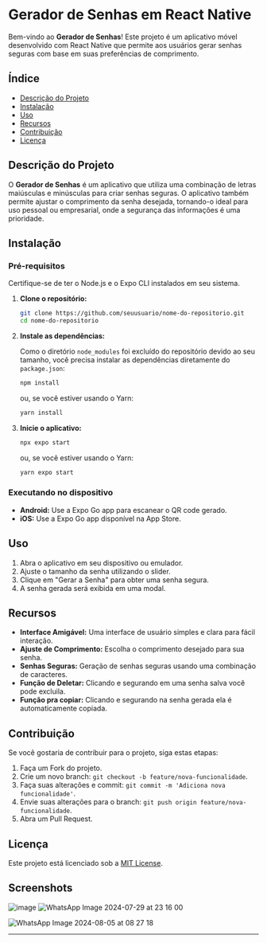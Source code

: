 # Gerador de Senhas em React Native

Bem-vindo ao **Gerador de Senhas**! Este projeto é um aplicativo móvel desenvolvido com React Native que permite aos usuários gerar senhas seguras com base em suas preferências de comprimento. 

## Índice

- [Descrição do Projeto](#descrição-do-projeto)
- [Instalação](#instalação)
- [Uso](#uso)
- [Recursos](#recursos)
- [Contribuição](#contribuição)
- [Licença](#licença)

## Descrição do Projeto

O **Gerador de Senhas** é um aplicativo que utiliza uma combinação de letras maiúsculas e minúsculas para criar senhas seguras. O aplicativo também permite ajustar o comprimento da senha desejada, tornando-o ideal para uso pessoal ou empresarial, onde a segurança das informações é uma prioridade.

## Instalação

### Pré-requisitos

Certifique-se de ter o Node.js e o Expo CLI instalados em seu sistema.

1. **Clone o repositório:**

   ```bash
   git clone https://github.com/seuusuario/nome-do-repositorio.git
   cd nome-do-repositorio
   ```

2. **Instale as dependências:**

   Como o diretório `node_modules` foi excluído do repositório devido ao seu tamanho, você precisa instalar as dependências diretamente do `package.json`:

   ```bash
   npm install
   ```

   ou, se você estiver usando o Yarn:

   ```bash
   yarn install
   ```

3. **Inicie o aplicativo:**

   ```bash
   npx expo start
   ```

   ou, se você estiver usando o Yarn:

   ```bash
   yarn expo start
   ```

### Executando no dispositivo

- **Android:** Use a Expo Go app para escanear o QR code gerado.
- **iOS:** Use a Expo Go app disponível na App Store.

## Uso

1. Abra o aplicativo em seu dispositivo ou emulador.
2. Ajuste o tamanho da senha utilizando o slider.
3. Clique em "Gerar a Senha" para obter uma senha segura.
4. A senha gerada será exibida em uma modal.

## Recursos

- **Interface Amigável:** Uma interface de usuário simples e clara para fácil interação.
- **Ajuste de Comprimento:** Escolha o comprimento desejado para sua senha.
- **Senhas Seguras:** Geração de senhas seguras usando uma combinação de caracteres.
- **Função de Deletar:** Clicando e segurando em uma senha salva você pode excluila.
- **Função pra copiar:** Clicando e segurando na senha gerada ela é automaticamente copiada.

## Contribuição

Se você gostaria de contribuir para o projeto, siga estas etapas:

1. Faça um Fork do projeto.
2. Crie um novo branch: `git checkout -b feature/nova-funcionalidade`.
3. Faça suas alterações e commit: `git commit -m 'Adiciona nova funcionalidade'`.
4. Envie suas alterações para o branch: `git push origin feature/nova-funcionalidade`.
5. Abra um Pull Request.

## Licença

Este projeto está licenciado sob a [MIT License](LICENSE).

## Screenshots
![image](https://github.com/user-attachments/assets/28e40c12-ed59-4974-a7bc-05090b49fbdc)
![WhatsApp Image 2024-07-29 at 23 16 00](https://github.com/user-attachments/assets/1293f3a3-ff44-428c-8492-be07a67ff6dd)

![WhatsApp Image 2024-08-05 at 08 27 18](https://github.com/user-attachments/assets/0296aa00-9fd3-4989-957d-1e0ad2e8f8d0)



---

